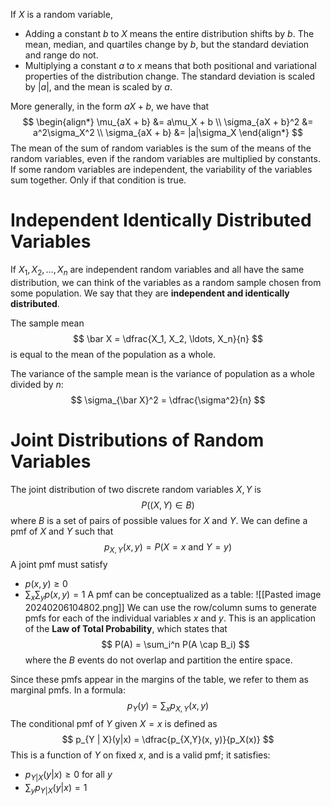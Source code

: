 If $X$ is a random variable,
- Adding a constant $b$ to $X$ means the entire distribution shifts by $b$. The mean, median, and quartiles change by $b$, but the standard deviation and range do not.
- Multiplying a constant $a$ to $x$ means that both positional and variational properties of the distribution change. The standard deviation is scaled by $|a|$, and the mean is scaled by $a$.

More generally, in the form $aX + b$, we have that
$$
\begin{align*}
\mu_{aX + b} &= a\mu_X + b \\
\sigma_{aX + b}^2 &= a^2\sigma_X^2 \\
\sigma_{aX + b} &= |a|\sigma_X
\end{align*}
$$
The mean of the sum of random variables is the sum of the means of the random variables, even if the random variables are multiplied by constants. If some random variables are independent, the variability of the variables sum together. Only if that condition is true.

# Independent Identically Distributed Variables
If $X_1, X_2, \ldots, X_n$ are independent random variables and all have the same distribution, we can think of the variables as a random sample chosen from some population. We say that they are **independent and identically distributed**.

The sample mean
$$
\bar X = \dfrac{X_1, X_2, \ldots, X_n}{n}
$$
is equal to the mean of the population as a whole.

The variance of the sample mean is the variance of population as a whole divided by $n$:
$$
\sigma_{\bar X}^2 = \dfrac{\sigma^2}{n}
$$
# Joint Distributions of Random Variables
The joint distribution of two discrete random variables $X, Y$ is
$$
P((X, Y) \in B)
$$
where $B$ is a set of pairs of possible values for $X$ and $Y$. We can define a pmf of $X$ and $Y$ such that
$$
p_{X, Y}(x, y) = P(X = x \text{ and } Y=y)
$$
A joint pmf must satisfy
- $p(x, y) \ge 0$
- $\sum_x \sum_y p(x, y) = 1$
A pmf can be conceptualized as a table:
![[Pasted image 20240206104802.png]]
We can use the row/column sums to generate pmfs for each of the individual variables $x$ and $y$. This is an application of the **Law of Total Probability**, which states that
$$
P(A) = \sum_i^n P(A \cap B_i)
$$
where the $B$ events do not overlap and partition the entire space.

Since these pmfs appear in the margins of the table, we refer to them as marginal pmfs. In a formula: 
$$
p_Y(y) = \sum_x p_{X,Y}(x, y)
$$
The conditional pmf of $Y$ given $X = x$ is defined as
$$
p_{Y | X}(y|x) = \dfrac{p_{X,Y}(x, y)}{p_X(x)}
$$
This is a function of $Y$ on fixed $x$, and is a valid pmf; it satisfies:
- $p_{Y|X}(y|x) \ge 0$ for all $y$
- $\sum_y p_{Y|X}(y|x) = 1$
